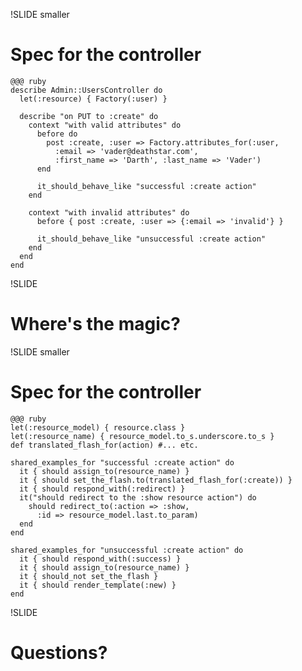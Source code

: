 !SLIDE smaller

# Spec for the controller

    @@@ ruby
    describe Admin::UsersController do
      let(:resource) { Factory(:user) }

      describe "on PUT to :create" do
        context "with valid attributes" do
          before do
            post :create, :user => Factory.attributes_for(:user,
              :email => 'vader@deathstar.com',
              :first_name => 'Darth', :last_name => 'Vader')
          end

          it_should_behave_like "successful :create action"
        end

        context "with invalid attributes" do
          before { post :create, :user => {:email => 'invalid'} }

          it_should_behave_like "unsuccessful :create action"
        end
      end
    end

!SLIDE

# Where's the magic?

!SLIDE smaller

# Spec for the controller

    @@@ ruby
    let(:resource_model) { resource.class }
    let(:resource_name) { resource_model.to_s.underscore.to_s }
    def translated_flash_for(action) #... etc.

    shared_examples_for "successful :create action" do
      it { should assign_to(resource_name) }
      it { should set_the_flash.to(translated_flash_for(:create)) }
      it { should respond_with(:redirect) }
      it("should redirect to the :show resource action") do
        should redirect_to(:action => :show,
          :id => resource_model.last.to_param)
      end
    end

    shared_examples_for "unsuccessful :create action" do
      it { should respond_with(:success) }
      it { should assign_to(resource_name) }
      it { should_not set_the_flash }
      it { should render_template(:new) }
    end

!SLIDE

# Questions?
